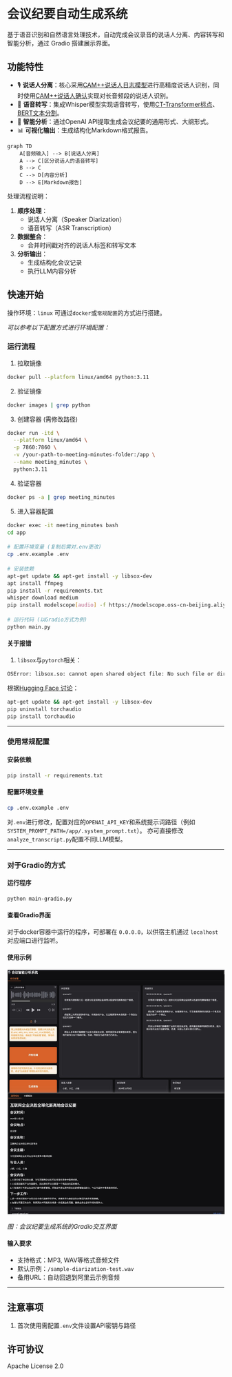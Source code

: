# 会议纪要自动生成系统

基于语音识别和自然语言处理技术，自动完成会议录音的说话人分离、内容转写和智能分析，通过 Gradio 搭建展示界面。

## 功能特性

- 🎙️ **说话人分离**：核心采用[CAM++说话人日志模型](https://www.modelscope.cn/models/iic/speech_campplus_speaker-diarization_common/summary)进行高精度说话人识别，同时使用[CAM++说话人确认](https://modelscope.cn/models/iic/speech_campplus_sv_zh-cn_16k-common/summary)实现对长音频段的说话人识别。
- 📝 **语音转写**：集成Whisper模型实现语音转写，使用[CT-Transformer标点](https://modelscope.cn/models/iic/punc_ct-transformer_cn-en-common-vocab471067-large/summary)、[BERT文本分割](https://www.modelscope.cn/models/iic/nlp_bert_document-segmentation_chinese-base)。
- 🤖 **智能分析**：通过OpenAI API提取生成会议纪要的通用形式、大纲形式。
- 📊 **可视化输出**：生成结构化Markdown格式报告。

```mermaid
graph TD
    A[音频输入] --> B[说话人分离]
    A --> C[区分说话人的语音转写]
    B --> C
    C --> D[内容分析]
    D --> E[Markdown报告]
```
处理流程说明：
1. **顺序处理**：
   - 说话人分离（Speaker Diarization）
   - 语音转写（ASR Transcription）
2. **数据整合**：
   - 合并时间戳对齐的说话人标签和转写文本
3. **分析输出**：
   - 生成结构化会议记录
   - 执行LLM内容分析

## 快速开始

操作环境：`linux`
可通过`docker`或`常规配置`的方式进行搭建。

*可以参考以下配置方式进行环境配置：*

### 运行流程

1. 拉取镜像
```bash
docker pull --platform linux/amd64 python:3.11
```

2. 验证镜像
```bash
docker images | grep python
```

3. 创建容器 (需修改路径)
```bash
docker run -itd \
  --platform linux/amd64 \
  -p 7860:7860 \
  -v /your-path-to-meeting-minutes-folder:/app \
  --name meeting_minutes \
  python:3.11
```

4. 验证容器
```bash
docker ps -a | grep meeting_minutes
```

5. 进入容器配置
```bash
docker exec -it meeting_minutes bash
cd app

# 配置环境变量 (复制后需对.env更改)
cp .env.example .env

# 安装依赖
apt-get update && apt-get install -y libsox-dev
apt install ffmpeg
pip install -r requirements.txt
whisper download medium
pip install modelscope[audio] -f https://modelscope.oss-cn-beijing.aliyuncs.com/releases/repo.html

# 运行代码 (以Gradio方式为例)
python main.py
```

#### 关于报错

1. `libsox`与`pytorch`相关：
```bash
OSError: libsox.so: cannot open shared object file: No such file or directory
```

根据[Hugging Face 讨论](https://huggingface.co/spaces/facebook/seamless-streaming/discussions/32)：

```bash
apt-get update && apt-get install -y libsox-dev
pip uninstall torchaudio
pip install torchaudio
```
---

### 使用常规配置

#### 安装依赖
```bash
pip install -r requirements.txt
```

#### 配置环境变量
```bash
cp .env.example .env
```

对`.env`进行修改，配置对应的`OPENAI_API_KEY`和系统提示词路径（例如`SYSTEM_PROMPT_PATH=/app/.system_prompt.txt`）。
亦可直接修改`analyze_transcript.py`配置不同LLM模型。

---

### 对于Gradio的方式

#### 运行程序
```bash
python main-gradio.py
```

#### 查看Gradio界面

对于docker容器中运行的程序，可部署在 `0.0.0.0`，以供宿主机通过 `localhost` 对应端口进行监听。

#### 使用示例

<img src="gradio-sample.jpg" alt="界面预览" width="800" style="border: 1px solid #eee;">

*图：会议纪要生成系统的Gradio交互界面*

#### 输入要求
- 支持格式：MP3, WAV等格式音频文件
- 默认示例：`/sample-diarization-test.wav`
- 备用URL：自动回退到阿里云示例音频

---

## 注意事项

1. 首次使用需配置`.env`文件设置API密钥与路径

## 许可协议

Apache License 2.0